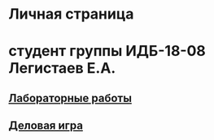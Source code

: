# Личная страница
# студент группы ИДБ-18-08 Легистаев Е.А.

## [Лабораторные работы](https://github.com/LegistaevE/Egor-Legistaev/wiki/%D0%9B%D0%B0%D0%B1%D0%BE%D1%80%D0%B0%D1%82%D0%BE%D1%80%D0%BD%D1%8B%D0%B5-%D1%80%D0%B0%D0%B1%D0%BE%D1%82%D1%8B)
## [Деловая игра](https://github.com/LegistaevE/Egor-Legistaev/wiki/%D0%94%D0%B5%D0%BB%D0%BE%D0%B2%D0%B0%D1%8F-%D0%B8%D0%B3%D1%80%D0%B0)
